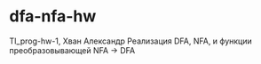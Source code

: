 # dfa-nfa-hw
TI_prog-hw-1, Хван Александр
Реализация DFA, NFA, и функции преобразовывающей NFA -> DFA
